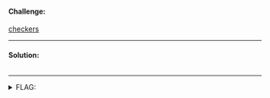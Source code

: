 #### Challenge:

[checkers](./checkers ":ignore")

---

#### Solution:

```
```

---

<details><summary>FLAG:</summary>

```
actf{ive_be3n_checkm4ted_21d1b2cebabf983f}
```

</details>
<br/>
